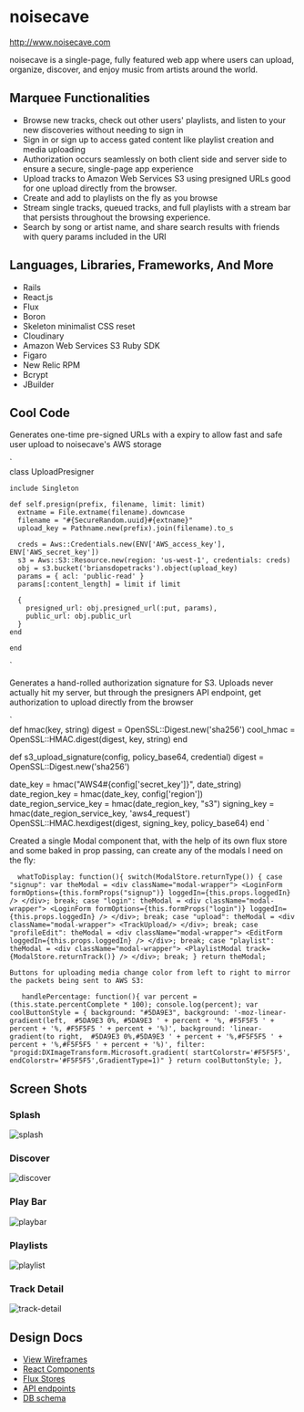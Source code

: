 # noisecave

http://www.noisecave.com

noisecave is a single-page, fully featured web app where users can upload, organize, discover, and enjoy music from artists around the world.

## Marquee Functionalities

* Browse new tracks, check out other users' playlists, and listen to your new discoveries without needing to sign in
* Sign in or sign up to access gated content like playlist creation and media uploading
* Authorization occurs seamlessly on both client side and server side to ensure a secure, single-page app experience
* Upload tracks to Amazon Web Services S3 using presigned URLs good for one upload directly from the browser.
* Create and add to playlists on the fly as you browse
* Stream single tracks, queued tracks, and full playlists with a stream bar that persists throughout the browsing experience.
* Search by song or artist name, and share search results with friends with query params included in the URI

## Languages, Libraries, Frameworks, And More

* Rails
* React.js
* Flux
* Boron
* Skeleton minimalist CSS reset
* Cloudinary
* Amazon Web Services S3 Ruby SDK
* Figaro
* New Relic RPM
* Bcrypt
* JBuilder

## Cool Code

Generates one-time pre-signed URLs with a expiry to allow fast and safe user upload to noisecave's AWS storage

`   
    class UploadPresigner

    include Singleton

    def self.presign(prefix, filename, limit: limit)
      extname = File.extname(filename).downcase
      filename = "#{SecureRandom.uuid}#{extname}"
      upload_key = Pathname.new(prefix).join(filename).to_s

      creds = Aws::Credentials.new(ENV['AWS_access_key'], ENV['AWS_secret_key'])
      s3 = Aws::S3::Resource.new(region: 'us-west-1', credentials: creds)
      obj = s3.bucket('briansdopetracks').object(upload_key)
      params = { acl: 'public-read' }
      params[:content_length] = limit if limit

      {
        presigned_url: obj.presigned_url(:put, params),
        public_url: obj.public_url
      }
    end

    end
`

Generates a hand-rolled authorization signature for S3. Uploads never actually hit my server,
but through the presigners API endpoint, get authorization to upload directly from the browser

`  
    def hmac(key, string)
    digest = OpenSSL::Digest.new('sha256')
    cool_hmac = OpenSSL::HMAC.digest(digest, key, string)
  end

  def s3_upload_signature(config, policy_base64, credential)
    digest = OpenSSL::Digest.new('sha256')

  date_key = hmac("AWS4#{config['secret_key']}", date_string)
  date_region_key = hmac(date_key, config['region'])
  date_region_service_key = hmac(date_region_key, "s3")
  signing_key = hmac(date_region_service_key, 'aws4_request')
  OpenSSL::HMAC.hexdigest(digest, signing_key, policy_base64)
  end
`

Created a single Modal component that, with the help of its own flux store and some baked in prop passing, can create any of the modals I need on the fly:

`  
  whatToDisplay: function(){
    switch(ModalStore.returnType()) {
      case "signup":
        var theModal =
          <div className="modal-wrapper"> <LoginForm
            formOptions={this.formProps("signup")}
            loggedIn={this.props.loggedIn} />
          </div>;
        break;
      case "login":
        theModal =
          <div className="modal-wrapper"> <LoginForm
            formOptions={this.formProps("login")}
            loggedIn={this.props.loggedIn} />
          </div>;
        break;
      case "upload":
        theModal =
          <div className="modal-wrapper"> <TrackUpload/>
          </div>;
        break;
      case "profileEdit":
        theModal =
          <div className="modal-wrapper">
            <EditForm loggedIn={this.props.loggedIn} />
          </div>;
        break;
      case "playlist":
          theModal =
            <div className="modal-wrapper">
              <PlaylistModal track={ModalStore.returnTrack()} />
            </div>;
          break;
      }
  return theModal;
`

    Buttons for uploading media change color from left to right to mirror the packets being sent to AWS S3:

`   
      handlePercentage: function(){
      var percent = (this.state.percentComplete * 100);
      console.log(percent);
      var coolButtonStyle = {
        background: "#5DA9E3",
        background: '-moz-linear-gradient(left,  #5DA9E3 0%, #5DA9E3 ' + percent + '%, #F5F5F5 ' + percent + '%, #F5F5F5 ' + percent + '%)',
        background: 'linear-gradient(to right,  #5DA9E3 0%,#5DA9E3 ' + percent + '%,#F5F5F5 ' + percent + '%,#F5F5F5 ' + percent + '%)',
        filter: "progid:DXImageTransform.Microsoft.gradient( startColorstr='#F5F5F5', endColorstr='#F5F5F5',GradientType=1)"
      }
      return coolButtonStyle;
    },
`


## Screen Shots

### Splash
![splash]

### Discover
![discover]

### Play Bar
![playbar]

### Playlists
![playlist]

### Track Detail
![track-detail]


[splash]: ./docs/screenshots/noisecave-splash.png
[discover]: ./docs/screenshots/noisecave-discover.png
[playbar]: ./docs/screenshots/noisecave-playbar-queue.png
[playlist]: ./docs/screenshots/noisecave-userplaylists.png
[track-detail]: ./docs/screenshots/noisecave-track-detail.png

## Design Docs
* [View Wireframes][views]
* [React Components][components]
* [Flux Stores][stores]
* [API endpoints][api-endpoints]
* [DB schema][schema]

[views]: ./docs/views.md
[components]: ./docs/components.md
[stores]: ./docs/stores.md
[api-endpoints]: ./docs/api-endpoints.md
[schema]: ./docs/schema.md

##
